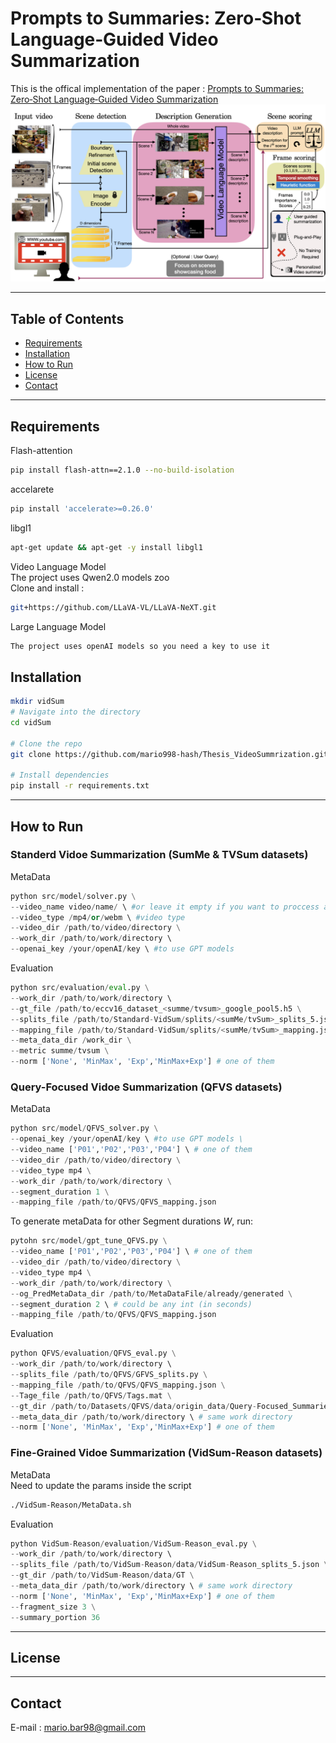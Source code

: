 # Prompts to Summaries: Zero‑Shot Language‑Guided Video Summarization
This is the offical implementation of the paper : [Prompts to Summaries: Zero‑Shot Language‑Guided Video Summarization](https://arxiv.org/abs/1234.56789)\
![Demo image](./PipeLine_Teaser.jpeg)

---

## Table of Contents
- [Requirements](#requirements)
- [Installation](#installation)  
- [How to Run](#how-to-run)  
- [License](#license)  
- [Contact](#contact)  

---
## Requirements
Flash-attention
```bash
pip install flash-attn==2.1.0 --no-build-isolation
```

accelarete
```bash
pip install 'accelerate>=0.26.0'
```
libgl1
```bash
apt-get update && apt-get -y install libgl1
```
Video Language Model\
The project uses Qwen2.0 models zoo \
Clone and install :
```bash
git+https://github.com/LLaVA-VL/LLaVA-NeXT.git
```
Large Language Model
```bash
The project uses openAI models so you need a key to use it
```

## Installation
```bash
mkdir vidSum
# Navigate into the directory
cd vidSum

# Clone the repo
git clone https://github.com/mario998-hash/Thesis_VideoSummrization.git

# Install dependencies
pip install -r requirements.txt
```

---
  
## How to Run

### Standerd Vidoe Summarization (SumMe & TVSum datasets)
MetaData
```python
python src/model/solver.py \
--video_name video/name/ \ #or leave it empty if you want to proccess all the video in video_dir 
--video_type /mp4/or/webm \ #video type
--video_dir /path/to/video/directory \
--work_dir /path/to/work/directory \ 
--openai_key /your/openAI/key \ #to use GPT models
```

Evaluation
```python
python src/evaluation/eval.py \
--work_dir /path/to/work/directory \ 
--gt_file /path/to/eccv16_dataset_<summe/tvsum>_google_pool5.h5 \
--splits_file /path/to/Standard-VidSum/splits/<sumMe/tvSum>_splits_5.json
--mapping_file /path/to/Standard-VidSum/splits/<sumMe/tvSum>_mapping.json \
--meta_data_dir /work_dir \
--metric summe/tvsum \
--norm ['None', 'MinMax', 'Exp','MinMax+Exp'] # one of them
```

### Query-Focused Vidoe Summarization (QFVS datasets)
MetaData
```python
python src/model/QFVS_solver.py \
--openai_key /your/openAI/key \ #to use GPT models \
--video_name ['P01','P02','P03','P04'] \ # one of them
--video_dir /path/to/video/directory \
--video_type mp4 \
--work_dir /path/to/work/directory \
--segment_duration 1 \
--mapping_file /path/to/QFVS/QFVS_mapping.json
```
To generate metaData for other Segment durations $W$, run:
```python
pytohn src/model/gpt_tune_QFVS.py \
--video_name ['P01','P02','P03','P04'] \ # one of them
--video_dir /path/to/video/directory \
--video_type mp4 \
--work_dir /path/to/work/directory \
--og_PredMetaData_dir /path/to/MetaDataFile/already/generated \
--segment_duration 2 \ # could be any int (in seconds)
--mapping_file /path/to/QFVS/QFVS_mapping.json
```
Evaluation
```python
python QFVS/evaluation/QFVS_eval.py \
--work_dir /path/to/work/directory \ 
--splits_file /path/to/QFVS/GFVS_splits.py \
--mapping_file /path/to/QFVS/QFVS_mapping.json \
--Tage_file /path/to/QFVS/Tags.mat \
--gt_dir /path/to/Datasets/QFVS/data/origin_data/Query-Focused_Summaries/Oracle_Summaries \
--meta_data_dir /path/to/work/directory \ # same work directory 
--norm ['None', 'MinMax', 'Exp','MinMax+Exp'] # one of them
```

### Fine-Grained Vidoe Summarization (VidSum-Reason datasets)
MetaData \
Need to update the params inside the script
```bash
./VidSum-Reason/MetaData.sh
```

Evaluation
```python
python VidSum-Reason/evaluation/VidSum-Reason_eval.py \
--work_dir /path/to/work/directory \ 
--splits_file /path/to/VidSum-Reason/data/VidSum-Reason_splits_5.json \
--gt_dir /path/to/VidSum-Reason/data/GT \
--meta_data_dir /path/to/work/directory \ # same work directory
--norm ['None', 'MinMax', 'Exp','MinMax+Exp'] # one of them
--fragment_size 3 \
--summary_portion 36 
```



---
## License


---
## Contact
E-mail : mario.bar98@gmail.com

